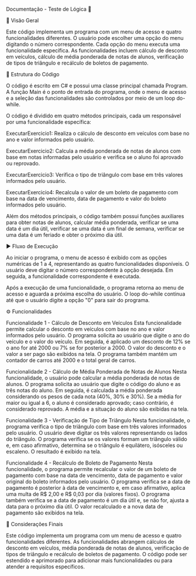 Documentação - Teste de Lógica :rocket:

:mag_right: Visão Geral

Este código implementa um programa com um menu de acesso e quatro funcionalidades diferentes. O usuário pode escolher uma opção do menu digitando o número correspondente. Cada opção do menu executa uma funcionalidade específica. As funcionalidades incluem cálculo de desconto em veículos, cálculo de média ponderada de notas de alunos, verificação de tipos de triângulo e recálculo de boletos de pagamento.

:file_folder: Estrutura do Código

O código é escrito em C# e possui uma classe principal chamada Program. A função Main é o ponto de entrada do programa, onde o menu de acesso e a seleção das funcionalidades são controlados por meio de um loop do-while.

O código é dividido em quatro métodos principais, cada um responsável por uma funcionalidade específica:

ExecutarExercicio1: Realiza o cálculo de desconto em veículos com base no ano e valor informados pelo usuário.

ExecutarExercicio2: Calcula a média ponderada de notas de alunos com base em notas informadas pelo usuário e verifica se o aluno foi aprovado ou reprovado.

ExecutarExercicio3: Verifica o tipo de triângulo com base em três valores informados pelo usuário.

ExecutarExercicio4: Recalcula o valor de um boleto de pagamento com base na data de vencimento, data de pagamento e valor do boleto informados pelo usuário.

Além dos métodos principais, o código também possui funções auxiliares para obter notas de alunos, calcular média ponderada, verificar se uma data é um dia útil, verificar se uma data é um final de semana, verificar se uma data é um feriado e obter o próximo dia útil.

:arrow_forward: Fluxo de Execução

Ao iniciar o programa, o menu de acesso é exibido com as opções numéricas de 1 a 4, representando as quatro funcionalidades disponíveis. O usuário deve digitar o número correspondente à opção desejada. Em seguida, a funcionalidade correspondente é executada.

Após a execução de uma funcionalidade, o programa retorna ao menu de acesso e aguarda a próxima escolha do usuário. O loop do-while continua até que o usuário digite a opção "0" para sair do programa.

:gear: Funcionalidades

Funcionalidade 1 - Cálculo de Desconto em Veículos
Esta funcionalidade permite calcular o desconto em veículos com base no ano e valor informados pelo usuário. O programa solicita ao usuário que digite o ano do veículo e o valor do veículo. Em seguida, é aplicado um desconto de 12% se o ano for até 2000 ou 7% se for posterior a 2000. O valor do desconto e o valor a ser pago são exibidos na tela. O programa também mantém um contador de carros até 2000 e o total geral de carros.

Funcionalidade 2 - Cálculo de Média Ponderada de Notas de Alunos
Nesta funcionalidade, o usuário pode calcular a média ponderada de notas de alunos. O programa solicita ao usuário que digite o código do aluno e as três notas do aluno. Em seguida, é calculada a média ponderada considerando os pesos de cada nota (40%, 30% e 30%). Se a média for maior ou igual a 6, o aluno é considerado aprovado; caso contrário, é considerado reprovado. A média e a situação do aluno são exibidas na tela.

Funcionalidade 3 - Verificação de Tipo de Triângulo
Nesta funcionalidade, o programa verifica o tipo de triângulo com base em três valores informados pelo usuário. O usuário deve digitar os três valores representando os lados do triângulo. O programa verifica se os valores formam um triângulo válido e, em caso afirmativo, determina se o triângulo é equilátero, isósceles ou escaleno. O resultado é exibido na tela.

Funcionalidade 4 - Recálculo de Boleto de Pagamento
Nesta funcionalidade, o programa permite recalcular o valor de um boleto de pagamento com base na data de vencimento, data de pagamento e valor original do boleto informados pelo usuário. O programa verifica se a data de pagamento é posterior à data de vencimento e, em caso afirmativo, aplica uma multa de R$ 2,00 e R$ 0,03 por dia (valores fixos). O programa também verifica se a data de pagamento é um dia útil e, se não for, ajusta a data para o próximo dia útil. O valor recalculado e a nova data de pagamento são exibidos na tela.

:memo: Considerações Finais

Este código implementa um programa com um menu de acesso e quatro funcionalidades diferentes. As funcionalidades abrangem cálculos de desconto em veículos, média ponderada de notas de alunos, verificação de tipos de triângulo e recálculo de boletos de pagamento. O código pode ser estendido e aprimorado para adicionar mais funcionalidades ou para atender a requisitos específicos.
